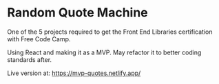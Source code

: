 # Random Quote Machine

One of the 5 projects required to get the Front End Libraries certification with Free Code Camp.

Using React and making it as a MVP. May refactor it to better coding standards after.

Live version at: https://mvp-quotes.netlify.app/
